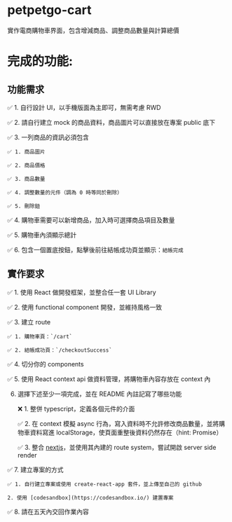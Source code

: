 # petpetgo-cart
實作電商購物車界面，包含增減商品、調整商品數量與計算總價

# 完成的功能:

## 功能需求

✅ 1. 自行設計 UI，以手機版面為主即可，無需考慮 RWD

✅ 2. 請自行建立 mock 的商品資料，商品圖片可以直接放在專案 public 底下

✅ 3. 一列商品的資訊必須包含

    ✅ 1. 商品圖片
    
    ✅ 2. 商品價格
    
    ✅ 3. 商品數量
    
    ✅ 4. 調整數量的元件（調為 0 時等同於刪除）
    
    ✅ 5. 刪除鈕
    
✅ 4. 購物車需要可以新增商品，加入時可選擇商品項目及數量

✅ 5. 購物車內須顯示總計

✅ 6. 包含一個置底按鈕，點擊後前往結帳成功頁並顯示：`結帳完成`


## 實作要求

✅ 1. 使用 React 做開發框架，並整合任一套 UI Library

✅ 2. 使用 functional component 開發，並維持風格一致

✅ 3. 建立 route

    ✅ 1. 購物車頁：`/cart`
    
    ✅ 2. 結帳成功頁：`/checkoutSuccess`
    
✅ 4. 切分你的 components

✅ 5. 使用 React context api 做資料管理，將購物車內容存放在 context 內

6. 選擇下述至少一項完成，並在 README 內註記寫了哪些功能

    ❌ 1. 整併 typescript，定義各個元件的介面
    
    ✅ 2. 在 context 模擬 async 行為，寫入資料時不允許修改商品數量，並將購物車資料寫進 localStorage，使頁面重整後資料仍然存在（hint: Promise）
    
    ✅ 3. 整合 [nextjs](https://nextjs.org/)，並使用其內建的 route system，嘗試開啟 server side render
    

✅ 7. 建立專案的方式

    ✅ 1. 自行建立專案或使用 create-react-app 套件，並上傳至自己的 github
    
    2. 使用 [codesandbox](https://codesandbox.io/) 建置專案
    
✅ 8. 請在五天內交回作業內容
